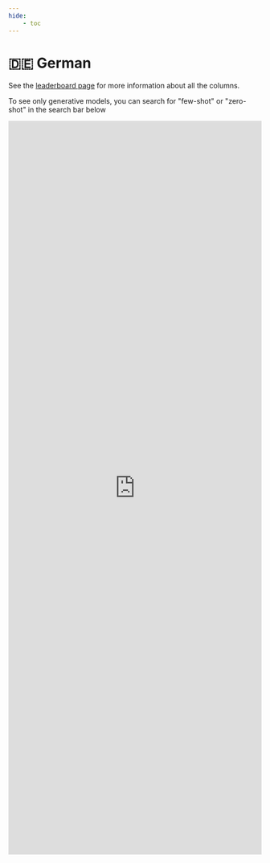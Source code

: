 ```yaml
---
hide:
    - toc
---
```

# 🇩🇪 German

See the [leaderboard page](/leaderboard) for more information about all the columns.

To see only generative models, you can search for "few-shot" or "zero-shot" in the
search bar below

<iframe
    title="🇩🇪 German Language Model Leaderboard"
    aria-label="Table" id="datawrapper-chart-RXjjq"
    src="https://datawrapper.dwcdn.net/C9ksd/1/"
    scrolling="no"
    frameborder="0"
    style="width: 0; min-width: 100% !important; border: none;"
    height="1461"
    data-external="1"
/>
<script type="text/javascript">
    !function(){
        "use strict";
        window.addEventListener(
            "message",
            function(a){
                if (void 0 !== a.data["datawrapper-height"]){
                    var e = document.querySelectorAll("iframe");
                    for (var t in a.data["datawrapper-height"]){
                        for (var r=0; r<e.length; r++){
                            if (e[r].contentWindow === a.source){
                                var i = a.data["datawrapper-height"][t]+"px";
                                e[r].style.height = i
                            }
                        }
                    }
                }
            }
        )
    }();
</script>
